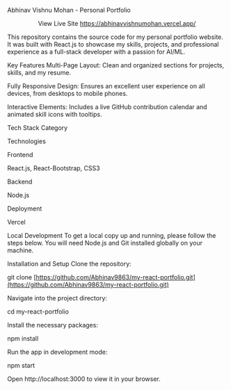 Abhinav Vishnu Mohan - Personal Portfolio
<div align="center">

View Live Site https://abhinavvishnumohan.vercel.app/

</div>

This repository contains the source code for my personal portfolio website. It was built with React.js to showcase my skills, projects, and professional experience as a full-stack developer with a passion for AI/ML.

Key Features
Multi-Page Layout: Clean and organized sections for projects, skills, and my resume.

Fully Responsive Design: Ensures an excellent user experience on all devices, from desktops to mobile phones.

Interactive Elements: Includes a live GitHub contribution calendar and animated skill icons with tooltips.

Tech Stack
Category

Technologies

Frontend

React.js, React-Bootstrap, CSS3

Backend

Node.js

Deployment

Vercel

Local Development
To get a local copy up and running, please follow the steps below. You will need Node.js and Git installed globally on your machine.

Installation and Setup
Clone the repository:

git clone [https://github.com/Abhinav9863/my-react-portfolio.git](https://github.com/Abhinav9863/my-react-portfolio.git)

Navigate into the project directory:

cd my-react-portfolio

Install the necessary packages:

npm install

Run the app in development mode:

npm start

Open http://localhost:3000 to view it in your browser.
